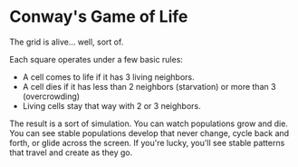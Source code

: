 # Conway's Game of Life

The grid is alive... well, sort of.

Each square operates under a few basic rules:

* A cell comes to life if it has 3 living neighbors.
* A cell dies if it has less than 2 neighbors (starvation) or more than 3 (overcrowding)
* Living cells stay that way with 2 or 3 neighbors.

The result is a sort of simulation. You can watch populations grow and die. You can see stable populations develop that never change, cycle back and forth, or glide across the screen. If you're lucky, you'll see stable patterns that travel and create as they go.
